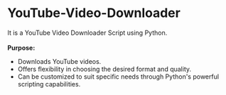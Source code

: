 # YouTube-Video-Downloader
It is a YouTube Video Downloader Script using Python. <br>
<br>
**Purpose:** <br>
  - Downloads YouTube videos. <br>
  - Offers flexibility in choosing the desired format and quality. <br>
  - Can be customized to suit specific needs through Python's powerful scripting capabilities.
